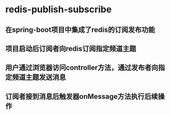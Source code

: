 # redis-publish-subscribe
## 在spring-boot项目中集成了redis的订阅发布功能
## 项目启动后订阅者向redis订阅指定频道主题
## 用户通过浏览器访问controller方法，通过发布者向指定频道主题发送消息
## 订阅者接到消息后触发器onMessage方法执行后续操作